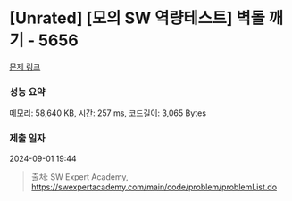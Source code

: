 # [Unrated] [모의 SW 역량테스트] 벽돌 깨기 - 5656 

[문제 링크](https://swexpertacademy.com/main/code/problem/problemDetail.do?contestProbId=AWXRQm6qfL0DFAUo) 

### 성능 요약

메모리: 58,640 KB, 시간: 257 ms, 코드길이: 3,065 Bytes

### 제출 일자

2024-09-01 19:44



> 출처: SW Expert Academy, https://swexpertacademy.com/main/code/problem/problemList.do